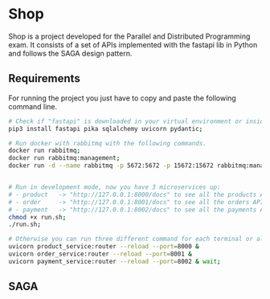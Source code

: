 # Shop
Shop is a project developed for the Parallel and Distributed Programming exam. It consists of a set of APIs implemented with the fastapi lib in Python and follows the SAGA design pattern.

## Requirements
For running the project you just have to copy and paste the following command line.

```bash
# Check if "fastapi" is downloaded in your virtual environment or inside your global environment.
pip3 install fastapi pika sqlalchemy uvicorn pydantic;

# Run docker with rabbitmq with the following commands.
docker run rabbitmq;
docker run rabbitmq:management;
docker run -d --name rabbitmq -p 5672:5672 -p 15672:15672 rabbitmq:management;


# Run in development mode, now you have 3 microservices up: 
# - product   -> "http://127.0.0.1:8000/docs" to see all the products APIs.
# - order     -> "http://127.0.0.1:8001/docs" to see all the orders APIs.
# - payment   -> "http://127.0.0.1:8002/docs" to see all the payments APIs.
chmod +x run.sh;
./run.sh;

# Otherwise you can run three different command for each terminal or all in one.
uvicorn product_service:router --reload --port=8000 &
uvicorn order_service:router --reload --port=8001 &
uvicorn payment_service:router --reload --port=8002 & wait;
```

## SAGA
